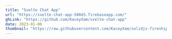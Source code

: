 ```yaml
---
title: "Svelte Chat App"
url: "https://svelte-chat-app-580d3.firebaseapp.com/"
ghLink: "https://github.com/KaceyXam/svelte-chat-app"
date: 2023-01-06
thumbnail: "https://raw.githubusercontent.com/KaceyXam/solidjs-fireshipio-recreation/main/fireshipio-recreation-image.png"
---
```

